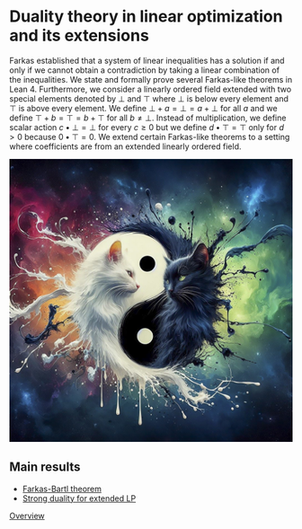 # Duality theory in linear optimization and its extensions

Farkas established that a system of linear inequalities has a solution if and only if we cannot obtain
a contradiction by taking a linear combination of the inequalities.
We state and formally prove several Farkas-like theorems in Lean 4.
Furthermore, we consider a linearly ordered field extended with two special elements denoted by $\bot$ and $\top$
where $\bot$ is below every element and $\top$ is above every element.
We define $\bot + a = \bot = a + \bot$ for all $a$ and we define $\top + b = \top = b + \top$ for all $b \neq \bot$.
Instead of multiplication, we define scalar action $c \bullet \bot = \bot$ for every $c \ge 0$ but we define
$d \bullet \top = \top$ only for $d > 0$ because $0 \bullet \top = 0$.
We extend certain Farkas-like theorems to a setting where coefficients are from an extended linearly ordered field.

![AI-generated image](AI-generated.jpg)

## Main results

* [Farkas-Bartl theorem](https://github.com/madvorak/duality/blob/f8bb1a10ee5ff811b057cdcdb50b0b668d6e8d75/Duality/FarkasBartl.lean#L216)
* [Strong duality for extended LP](https://github.com/madvorak/duality/blob/f8bb1a10ee5ff811b057cdcdb50b0b668d6e8d75/Duality/LinearProgramming.lean#L1021)

[Overview](duality.pdf)
